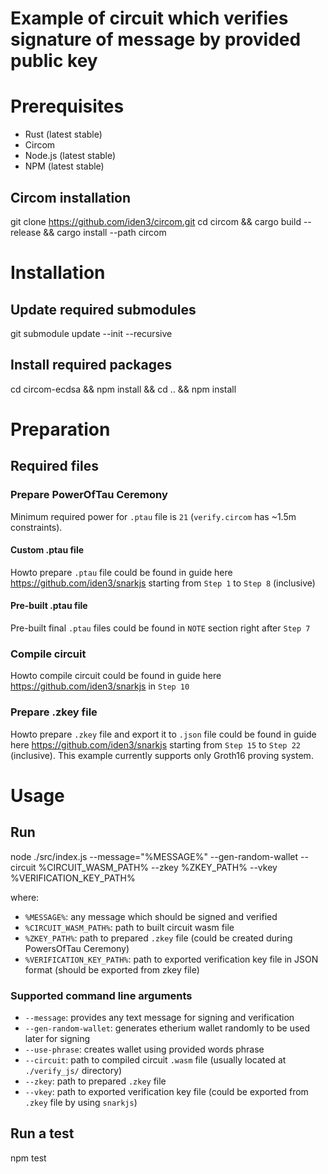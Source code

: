 # Example of circuit which verifies signature of message by provided public key

# Prerequisites

- Rust (latest stable)
- Circom
- Node.js (latest stable)
- NPM (latest stable)

## Circom installation

git clone https://github.com/iden3/circom.git
cd circom && cargo build --release && cargo install --path circom

# Installation

## Update required submodules

git submodule update --init --recursive

## Install required packages

cd circom-ecdsa && npm install && cd .. && npm install

# Preparation

## Required files

### Prepare PowerOfTau Ceremony

Minimum required power for `.ptau` file is `21` (`verify.circom` has ~1.5m constraints).

#### Custom .ptau file

Howto prepare `.ptau` file could be found in guide here <https://github.com/iden3/snarkjs> starting from `Step 1` to `Step 8` (inclusive)

#### Pre-built .ptau file

Pre-built final `.ptau` files could be found in `NOTE` section right after `Step 7`

### Compile circuit

Howto compile circuit could be found in guide here <https://github.com/iden3/snarkjs> in `Step 10`

### Prepare .zkey file

Howto prepare `.zkey` file and export it to `.json` file could be found in guide here <https://github.com/iden3/snarkjs> starting from `Step 15` to `Step 22` (inclusive).
This example currently supports only Groth16 proving system.

# Usage

## Run

node ./src/index.js --message="%MESSAGE%" --gen-random-wallet --circuit %CIRCUIT_WASM_PATH% --zkey %ZKEY_PATH% --vkey %VERIFICATION_KEY_PATH%

where:

- `%MESSAGE%`: any message which should be signed and verified
- `%CIRCUIT_WASM_PATH%`: path to built circuit wasm file
- `%ZKEY_PATH%`: path to prepared `.zkey` file (could be created during PowersOfTau Ceremony)
- `%VERIFICATION_KEY_PATH%`: path to exported verification key file in JSON format (should be exported from zkey file)

### Supported command line arguments

- `--message`: provides any text message for signing and verification
- `--gen-random-wallet`: generates etherium wallet randomly to be used later for signing
- `--use-phrase`: creates wallet using provided words phrase
- `--circuit`: path to compiled circuit `.wasm` file (usually located at `./verify_js/` directory)
- `--zkey`: path to prepared `.zkey` file
- `--vkey`: path to exported verification key file (could be exported from `.zkey` file by using `snarkjs`)

## Run a test

npm test
